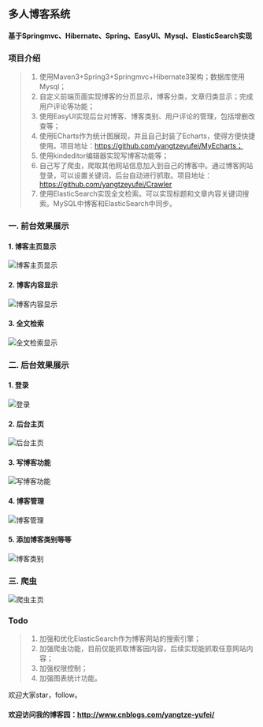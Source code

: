 
## 多人博客系统
#### 基于Springmvc、Hibernate、Spring、EasyUI、Mysql、ElasticSearch实现

### **项目介绍**

>1. 使用Maven3+Spring3+Springmvc+Hibernate3架构；数据库使用Mysql；
>2. 自定义前端页面实现博客的分页显示，博客分类，文章归类显示；完成用户评论等功能；
>3. 使用EasyUI实现后台对博客、博客类别、用户评论的管理，包括增删改查等；
>4. 使用ECharts作为统计图展现，并且自己封装了Echarts，使得方便快捷使用。项目地址：https://github.com/yangtzeyufei/MyEcharts；
>5. 使用kindeditor编辑器实现写博客功能等；
>6. 自己写了爬虫，爬取其他网站信息加入到自己的博客中。通过博客网站登录，可以设置关键词，后台自动进行抓取。项目地址：https://github.com/yangtzeyufei/Crawler
>7. 使用ElasticSearch实现全文检索。可以实现标题和文章内容关键词搜索。MySQL中博客和ElasticSearch中同步。

### **一. 前台效果展示**
#### **1. 博客主页显示**
![博客主页显示](http://images.cnblogs.com/cnblogs_com/yangtze-yufei/860899/o_newindex.png)
#### **2. 博客内容显示**
![博客内容显示](http://images.cnblogs.com/cnblogs_com/yangtze-yufei/860899/o_%e6%96%87%e7%ab%a0%e5%86%85%e5%ae%b9.png)
#### **3. 全文检索**
![全文检索显示](http://images.cnblogs.com/cnblogs_com/yangtze-yufei/860899/o_%e5%85%a8%e6%96%87%e6%a3%80%e7%b4%a2.png)

### **二. 后台效果展示**
#### **1. 登录**
![登录](http://images.cnblogs.com/cnblogs_com/yangtze-yufei/860899/o_%e7%99%bb%e5%bd%95.png)
#### **2. 后台主页**
![后台主页](http://images.cnblogs.com/cnblogs_com/yangtze-yufei/860899/o_%e5%90%8e%e5%8f%b0%e4%b8%bb%e9%a1%b5.png)
#### **3. 写博客功能**
![写博客功能](http://images.cnblogs.com/cnblogs_com/yangtze-yufei/860899/o_%e6%96%b0%e5%bb%ba%e5%8d%9a%e5%ae%a2.png)
#### **4. 博客管理**
![博客管理](http://images.cnblogs.com/cnblogs_com/yangtze-yufei/860899/o_%e5%8d%9a%e5%ae%a2%e5%86%85%e5%ae%b9%e7%ae%a1%e7%90%86.png)
#### **5. 添加博客类别等等**
![博客类别](http://images.cnblogs.com/cnblogs_com/yangtze-yufei/860899/o_%e5%8d%9a%e5%ae%a2%e7%b1%bb%e5%88%ab%e7%ae%a1%e7%90%86.png)

### **三. 爬虫**
![爬虫主页](http://images.cnblogs.com/cnblogs_com/yangtze-yufei/860899/o_Blog%20Crawler_005.png)

### **Todo**
>1. 加强和优化ElasticSearch作为博客网站的搜索引擎；
>2. 加强爬虫功能，目前仅能抓取博客园内容，后续实现能抓取任意网站内容；
>3. 加强权限控制；
>4. 加强图表统计功能。


欢迎大家star，follow。

#### **欢迎访问我的博客园：http://www.cnblogs.com/yangtze-yufei/**
